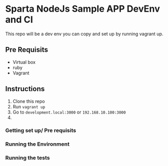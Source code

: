 # Sparta NodeJs Sample APP DevEnv and CI

This repo will be a dev env you can copy and set up by running vagrant up.

## Pre Requisits
* Virtual box
* ruby
* Vagrant

## Instructions
1. Clone this repo
2. Run `vagrant up`
3. Go to `development.local:3000` or `192.168.10.100:3000`
4. 
### Getting set up/ Pre requisits

### Running the Environment
### Running the tests